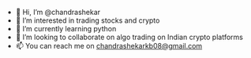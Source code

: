 - 👋 Hi, I’m @chandrashekar
- 👀 I’m interested in trading stocks and crypto  
- 🌱 I’m currently learning python
- 💞️ I’m looking to collaborate on algo trading on Indian crypto platforms 
- 📫 You can reach me on chandrashekarkb08@gmail.com 

<!---
chandrashekar8/chandrashekar8 is a ✨ special ✨ repository because its `README.md` (this file) appears on your GitHub profile.
You can click the Preview link to take a look at your changes.
--->
